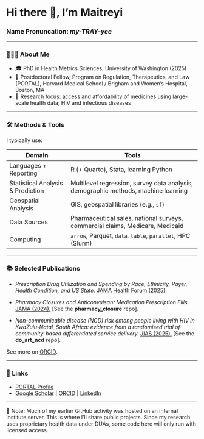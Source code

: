 # Hi there 👋, I’m Maitreyi

### Name Pronuncation: *my-TRAY-yee*
---

### 👩🏽‍💻 About Me
- 🎓 PhD in Health Metrics Sciences, University of Washington (2025)
- 📍 Postdoctoral Fellow, Program on Regulation, Therapeutics, and Law (PORTAL), Harvard Medical School / Brigham and Women’s Hospital, Boston, MA
- 🔬 Research focus: access and affordability of medicines using large-scale health data; HIV and infectious diseases

---

### 🛠 Methods & Tools

I typically use:

| Domain | Tools |
|---|---|
| Languages + Reporting| R (+ Quarto), Stata, learning Python |
| Statistical Analysis & Prediction | Multilevel regression, survey data analysis, demographic methods, machine learning |
| Geospatial Analysis | GIS, geospatial libraries (e.g., `sf`) |
| Data Sources | Pharmaceutical sales, national surveys, commercial claims, Medicare, Medicaid |
| Computing | `arrow`, Parquet, `data.table`, `parallel`, HPC (Slurm) |

---

### 📚 Selected Publications
- *Prescription Drug Utilization and Spending by Race, Ethnicity, Payer, Health Condition, and US State.*
[JAMA Health Forum (2025).](10.1001/jamahealthforum.2025.2329)

- *Pharmacy Closures and Anticonvulsant Medication Prescription Fills.* [JAMA (2024).](10.1001/jama.2024.19993) [See the **pharmacy_closure** repo].

- *Non-communicable disease (NCD) risk among people living with HIV in KwaZulu-Natal, South Africa: evidence from a randomised trial of community-based differentiated service delivery.* [JIAS (2025).](10.1002/jia2.26513) [See the **do_art_ncd** repo].

See more on [ORCID](https://orcid.org/0000-0002-1593-0193).

---

### 🔗 Links
- [PORTAL Profile](https://www.portalresearch.org/maitreyi-sahu.html)  
- [Google Scholar](https://scholar.google.com/citations?user=HD-0CN0AAAAJ&hl=en&inst=7575085548378563675) | [ORCID](https://orcid.org/0000-0002-1593-0193) | [LinkedIn](https://www.linkedin.com/in/msahu/)

---
📌 Note: Much of my earlier GitHub activity was hosted on an internal institute server. This is where I’ll share public projects. Since my research uses proprietary health data under DUAs, some code here will only run with licensed access.
